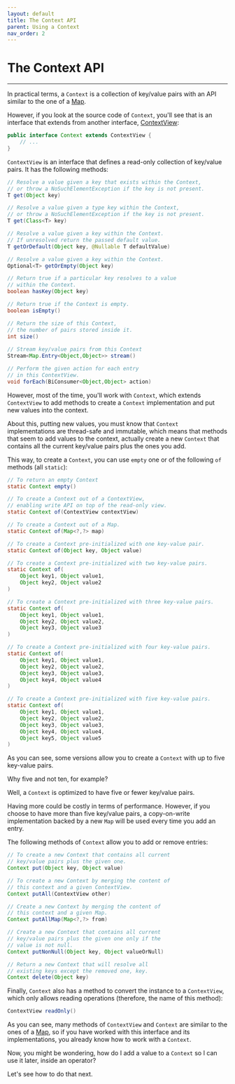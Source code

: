 ```yaml
---
layout: default
title: The Context API
parent: Using a Context
nav_order: 2
---
```


# The Context API
---

In practical terms, a `Context` is a collection of key/value pairs with an API similar to the one of a [Map](https://docs.oracle.com/en/java/javase/17/docs/api/java.base/java/util/Map.html).

However, if you look at the source code of `Context`, you'll see that is an interface that extends from another interface, [ContextView](https://projectreactor.io/docs/core/release/api/reactor/util/context/ContextView.html):
```java
public interface Context extends ContextView {
    // ...
}
```

`ContextView` is an interface that defines a read-only collection of key/value pairs. It has the following methods:
```java
// Resolve a value given a key that exists within the Context, 
// or throw a NoSuchElementException if the key is not present.
T get(Object key)

// Resolve a value given a type key within the Context,
// or throw a NoSuchElementException if the key is not present.
T get(Class<T> key)

// Resolve a value given a key within the Context. 
// If unresolved return the passed default value.
T getOrDefault(Object key, @Nullable T defaultValue)

// Resolve a value given a key within the Context.
Optional<T> getOrEmpty(Object key)

// Return true if a particular key resolves to a value 
// within the Context.
boolean hasKey(Object key)

// Return true if the Context is empty.
boolean isEmpty()

// Return the size of this Context, 
// the number of pairs stored inside it.
int size()
    
// Stream key/value pairs from this Context
Stream<Map.Entry<Object,Object>> stream()

// Perform the given action for each entry
// in this ContextView. 
void forEach(BiConsumer<Object,Object> action)
```

However, most of the time, you'll work with `Context`, which extends `ContextView` to add methods to create a `Context` implementation and put new values into the context. 

About this, putting new values,  you must know that `Context` implementations are thread-safe and immutable, which means that methods that seem to add values to the context, actually create a new `Context` that contains all the current key/value pairs plus the ones you add.

This way, to create a `Context`, you can use `empty` one or of the following `of` methods (all `static`):
```java
// To return an empty Context
static Context empty()

// To create a Context out of a ContextView, 
// enabling write API on top of the read-only view.
static Context of(ContextView contextView)

// To create a Context out of a Map.
static Context of(Map<?,?> map)

// To create a Context pre-initialized with one key-value pair.
static Context of(Object key, Object value)

// To create a Context pre-initialized with two key-value pairs.
static Context of(
    Object key1, Object value1, 
    Object key2, Object value2
)

// To create a Context pre-initialized with three key-value pairs.
static Context of(
    Object key1, Object value1, 
    Object key2, Object value2, 
    Object key3, Object value3
)

// To create a Context pre-initialized with four key-value pairs.
static Context of(
    Object key1, Object value1, 
    Object key2, Object value2, 
    Object key3, Object value3, 
    Object key4, Object value4
)

// To create a Context pre-initialized with five key-value pairs.
static Context of(
    Object key1, Object value1, 
    Object key2, Object value2, 
    Object key3, Object value3, 
    Object key4, Object value4, 
    Object key5, Object value5
)
```

As you can see, some versions allow you to create a `Context` with up to five key-value pairs. 

Why five and not ten, for example?

Well, a `Context` is optimized to have five or fewer key/value pairs.

Having more could be costly in terms of performance. However, if you choose to have more than five key/value pairs, a copy-on-write implementation backed by a new `Map` will be used every time you add an entry.

The following methods of `Context` allow you to add or remove entries:
```java
// To create a new Context that contains all current
// key/value pairs plus the given one.
Context put(Object key, Object value)

// To create a new Context by merging the content of 
// this context and a given ContextView.
Context putAll(ContextView other)

// Create a new Context by merging the content of
// this context and a given Map.
Context putAllMap(Map<?,?> from)

// Create a new Context that contains all current 
// key/value pairs plus the given one only if the
// value is not null.
Context putNonNull(Object key, Object valueOrNull)

// Return a new Context that will resolve all 
// existing keys except the removed one, key.
Context delete(Object key)
```

Finally, `Context` also has a method to convert the instance to a `ContextView`, which only allows reading operations (therefore, the name of this method):
```java
ContextView readOnly()
```

As you can see, many methods of `ContextView` and `Context` are similar to the ones of a [Map](https://docs.oracle.com/en/java/javase/17/docs/api/java.base/java/util/Map.html), so if you have worked with this interface and its implementations, you already know how to work with a `Context`.

Now, you might be wondering, how do I add a value to a `Context` so I can use it later, inside an operator?

Let's see how to do that next.

